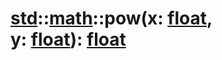 # [std](/libs/std/)::[math](/libs/std/math/)::pow(x:&nbsp;[float](/libs/std/core/type.float.md), y:&nbsp;[float](/libs/std/core/type.float.md)):&nbsp;[float](/libs/std/core/type.float.md)
